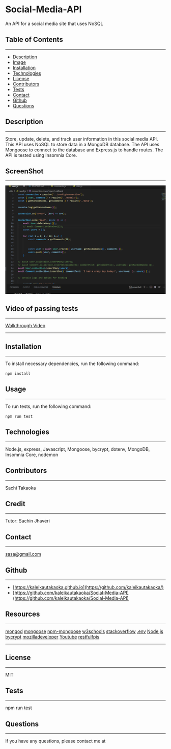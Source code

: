 # Social-Media-API
An API for a social media site that uses NoSQL

 ## Table of Contents
 ---
  - [Description](#Description)
  - [Image](#Image)
  - [Installation](#Installation)
  - [Technologies](#Technologies)
  - [License](#License)
  - [Contributors](#Contributors)
  - [Tests](#Tests)
  - [Contact](#Contact)
  - [Github](#github)
  - [Questions](#questions)
  
  ## Description
  ---
  Store, update, delete, and track user information in this social media API. This API uses NoSQL to store data in a MongoDB database. The API uses Mongoose to connect to the database and Express.js to handle routes. The API is tested using Insomnia Core.

  ## ScreenShot
  ---
  ![Screenshot of database](images/seedDBsocialAPI.png)

  ## Video of passing tests
  ---
 [Walkthrough Video](https://app.castify.com/view/ec084d16-cb47-4474-a19b-c98a9fce64f8)

 ---

   ## Installation
  ---
  To install necessary dependencies, run the following command:

  ```
  npm install
  ```

  ## Usage
  ---
  To run tests, run the following command:

  ```
  npm run test
  ```


  ## Technologies
  ---
  Node.js, express, Javascript, Mongoose, bycrypt, dotenv, MongoDB, Insomnia Core, nodemon

  ## Contributors
  ---
  Sachi Takaoka

  ## Credit
  ---
  Tutor: Sachin Jhaveri

  ## Contact
  ---
  sasa@gmail.com

  ## Github
  ---
  - [https://kaleikautakaoka.github.io](https://github.com/kaleikautakaoka/)
  - [https://github.com/kaleikautakaoka/Social-Media-API](https://github.com/kaleikautakaoka/Social-Media-API)

  ## Resources
  ---
[mongod](https://docs.mongodb.com/manual/reference/program/mongod/)
[mongoose](https://mongoosejs.com/docs/api.html#model_Model.create)
[npm-mongoose](https://www.npmjs.com/package/mongoose)
[w3schools](https://www.w3schools.com/)
[stackoverflow](https://stackoverflow.co/teams/)
[.env](https://www.npmjs.com/package/dotenv)
[Node.js](https://nodejs.org/en)
[bycrypt](https://www.npmjs.com/package/bcrypt)
[mozilladeveloper](https://developer.mozilla.org/en-US/docs/Learn)
[Youtube](https://www.youtube.com/)
[restfulfpis](https://restfulapi.net/)

---

 ## License
  ---
  MIT

  ## Tests
  ---
  npm run test

  ## Questions
  ---
  If you have any questions, please contact me at
